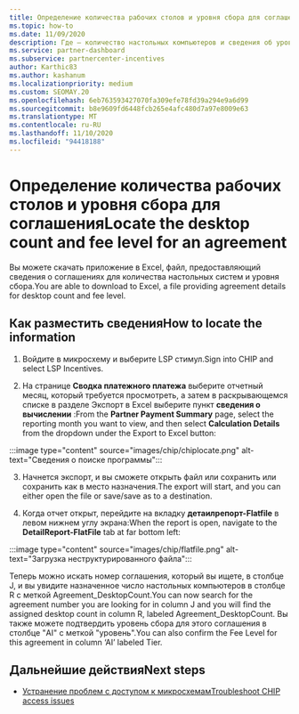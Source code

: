 ```yaml
---
title: Определение количества рабочих столов и уровня сбора для соглашения
ms.topic: how-to
ms.date: 11/09/2020
description: Где — количество настольных компьютеров и сведения об уровне сбора в микросхеме.
ms.service: partner-dashboard
ms.subservice: partnercenter-incentives
author: Karthic83
ms.author: kashanum
ms.localizationpriority: medium
ms.custom: SEOMAY.20
ms.openlocfilehash: 6eb763593427070fa309efe78fd39a294e9a6d99
ms.sourcegitcommit: b8e9609fd6448fcb265e4afc480d7a97e8009e63
ms.translationtype: MT
ms.contentlocale: ru-RU
ms.lasthandoff: 11/10/2020
ms.locfileid: "94418188"
---
```

# <a name="locate-the-desktop-count-and-fee-level-for-an-agreement"></a><span data-ttu-id="953f3-103">Определение количества рабочих столов и уровня сбора для соглашения</span><span class="sxs-lookup"><span data-stu-id="953f3-103">Locate the desktop count and fee level for an agreement</span></span>

<span data-ttu-id="953f3-104">Вы можете скачать приложение в Excel, файл, предоставляющий сведения о соглашениях для количества настольных систем и уровня сбора.</span><span class="sxs-lookup"><span data-stu-id="953f3-104">You are able to download to Excel, a file providing agreement details for desktop count and fee level.</span></span>

## <a name="how-to-locate-the-information"></a><span data-ttu-id="953f3-105">Как разместить сведения</span><span class="sxs-lookup"><span data-stu-id="953f3-105">How to locate the information</span></span>

1. <span data-ttu-id="953f3-106">Войдите в микросхему и выберите LSP стимул.</span><span class="sxs-lookup"><span data-stu-id="953f3-106">Sign into CHIP and select LSP Incentives.</span></span>

2. <span data-ttu-id="953f3-107">На странице **Сводка платежного платежа** выберите отчетный месяц, который требуется просмотреть, а затем в раскрывающемся списке в разделе Экспорт в Excel выберите пункт **сведения о вычислении** :</span><span class="sxs-lookup"><span data-stu-id="953f3-107">From the **Partner Payment Summary** page, select the reporting month you want to view, and then select **Calculation Details** from the dropdown under the Export to Excel button:</span></span>

:::image type="content" source="images/chip/chiplocate.png" alt-text="Сведения о поиске программы":::

3. <span data-ttu-id="953f3-109">Начнется экспорт, и вы сможете открыть файл или сохранить или сохранить как в место назначения.</span><span class="sxs-lookup"><span data-stu-id="953f3-109">The export will start, and you can either open the file or save/save as to a destination.</span></span>

4. <span data-ttu-id="953f3-110">Когда отчет открыт, перейдите на вкладку **детаилрепорт-Flatfile** в левом нижнем углу экрана:</span><span class="sxs-lookup"><span data-stu-id="953f3-110">When the report is open, navigate to the **DetailReport-FlatFile** tab at far bottom left:</span></span>

:::image type="content" source="images/chip/flatfile.png" alt-text="Загрузка неструктурированного файла":::

<span data-ttu-id="953f3-112">Теперь можно искать номер соглашения, который вы ищете, в столбце J, и вы увидите назначенное число настольных компьютеров в столбце R с меткой Agreement_DesktopCount.</span><span class="sxs-lookup"><span data-stu-id="953f3-112">You can now search for the agreement number you are looking for in column J and you will find the assigned desktop count in column R, labeled Agreement_DesktopCount.</span></span> <span data-ttu-id="953f3-113">Вы также можете подтвердить уровень сбора для этого соглашения в столбце "AI" с меткой "уровень".</span><span class="sxs-lookup"><span data-stu-id="953f3-113">You can also confirm the Fee Level for this agreement in column ‘AI’ labeled Tier.</span></span>

## <a name="next-steps"></a><span data-ttu-id="953f3-114">Дальнейшие действия</span><span class="sxs-lookup"><span data-stu-id="953f3-114">Next steps</span></span>

- [<span data-ttu-id="953f3-115">Устранение проблем с доступом к микросхемам</span><span class="sxs-lookup"><span data-stu-id="953f3-115">Troubleshoot CHIP access issues</span></span>](chip-access-trouble.md)
